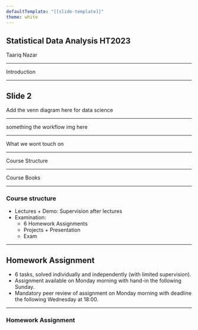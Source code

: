 ```yaml
---
defaultTemplate: "[[slide-template]]"
theme: white
---
```

## Statistical Data Analysis HT2023
Taariq Nazar

---
Introduction

---
## Slide 2
Add the venn diagram here for data science

---
something the workflow img here

---
What we wont touch on

---
Course Structure

---
Course Books

---
### Course structure
- Lectures + Demo: Supervision after lectures
- Examination: 
	- 6 Homework Assignments
	- Projects + Presentation
	- Exam

---
## Homework Assignment
- 6 tasks, solved individually and independently (with limited supervision).
- Assignment available on Monday morning with hand-in the following Sunday.
- Mandatory peer review of assignment on Monday morning with deadline the following Wednesday at 18:00.

---

### Homework Assignment

